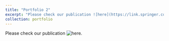 ```yaml
---
title: "Portfolio 2"
excerpt: "Please check our publication ![here](https://link.springer.com/chapter/10.1007/978-3-031-25082-8_22). <br/><img src='/files/portfolio/poster2.png'>"
collection: portfolio
---
```


Please check our publication ![here](https://link.springer.com/chapter/10.1007/978-3-031-25082-8_22).
